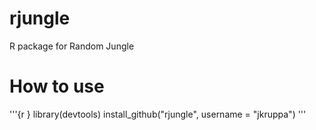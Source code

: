 rjungle
=======

R package for Random Jungle

How to use
==========

'''{r }
library(devtools)
install_github("rjungle", username = "jkruppa")
'''
